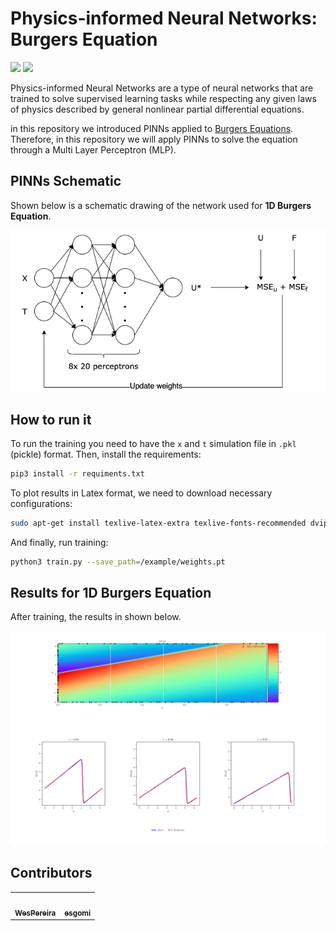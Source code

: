 # Physics-informed Neural Networks: Burgers Equation
<span><img src="https://img.shields.io/github/contributors/WesPereira/pinn-burgers-eq"> <img src="https://img.shields.io/github/last-commit/WesPereira/pinn-burgers-eq"></span>

Physics-informed Neural Networks are a type of neural networks that are trained to solve supervised learning tasks while respecting any given laws of physics described by general nonlinear partial differential equations.

in this repository we introduced PINNs applied to [Burgers Equations](https://en.wikipedia.org/wiki/Burgers%27_equation). Therefore, in this repository we will apply PINNs to solve the equation through a Multi Layer Perceptron (MLP).

## PINNs Schematic

Shown below is a schematic drawing of the network used for **1D Burgers Equation**.

![image 1](imgs/image1.png)


## How to run it

To run the training you need to have the `x` and `t` simulation file in `.pkl` (pickle) format. Then, install the requirements:

```bash
pip3 install -r requiments.txt
```

To plot results in Latex format, we need to download necessary configurations:

```bash
sudo apt-get install texlive-latex-extra texlive-fonts-recommended dvipng cm-super
```

And finally, run training:

```bash
python3 train.py --save_path=/example/weights.pt
```

## Results for 1D Burgers Equation

After training, the results in shown below.

![image 2](imgs/image2.png)

## Contributors

<table>
  <tr>
    <td align="center"><a href="https://github.com/WesPereira"><img src="https://avatars.githubusercontent.com/u/49962478?v=4" width="100px;" alt=""/><br /><sub><b>WesPereira</b></sub></a><br /></td>
    <td align="center"><a href="https://github.com/esgomi"><img src="https://avatars.githubusercontent.com/u/6525442?v=4" width="100px;" alt=""/><br /><sub><b>esgomi</b></sub></a><br /></td>
  </tr>
</table>